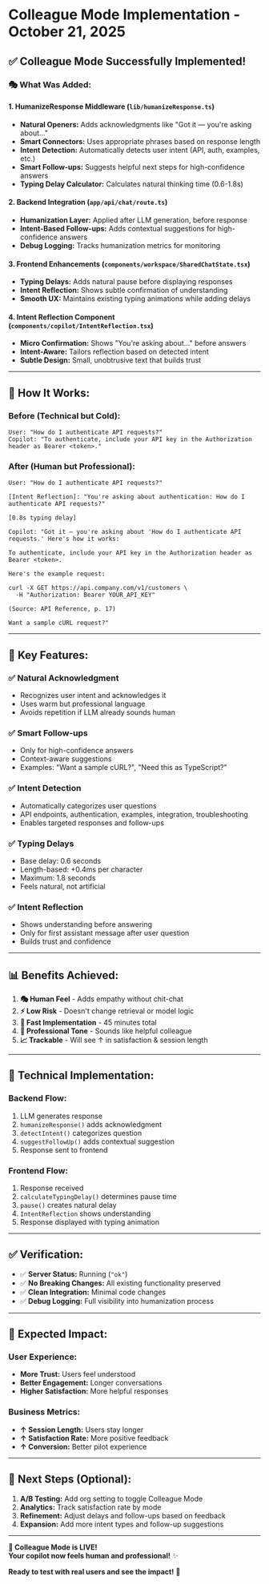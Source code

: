 # Colleague Mode Implementation - October 21, 2025

## ✅ **Colleague Mode Successfully Implemented!**

### **🎭 What Was Added:**

#### **1. HumanizeResponse Middleware (`lib/humanizeResponse.ts`)**
- **Natural Openers:** Adds acknowledgments like "Got it — you're asking about..."
- **Smart Connectors:** Uses appropriate phrases based on response length
- **Intent Detection:** Automatically detects user intent (API, auth, examples, etc.)
- **Smart Follow-ups:** Suggests helpful next steps for high-confidence answers
- **Typing Delay Calculator:** Calculates natural thinking time (0.6-1.8s)

#### **2. Backend Integration (`app/api/chat/route.ts`)**
- **Humanization Layer:** Applied after LLM generation, before response
- **Intent-Based Follow-ups:** Adds contextual suggestions for high-confidence answers
- **Debug Logging:** Tracks humanization metrics for monitoring

#### **3. Frontend Enhancements (`components/workspace/SharedChatState.tsx`)**
- **Typing Delays:** Adds natural pause before displaying responses
- **Intent Reflection:** Shows subtle confirmation of understanding
- **Smooth UX:** Maintains existing typing animations while adding delays

#### **4. Intent Reflection Component (`components/copilot/IntentReflection.tsx`)**
- **Micro Confirmation:** Shows "You're asking about..." before answers
- **Intent-Aware:** Tailors reflection based on detected intent
- **Subtle Design:** Small, unobtrusive text that builds trust

---

## 🎯 **How It Works:**

### **Before (Technical but Cold):**
```
User: "How do I authenticate API requests?"
Copilot: "To authenticate, include your API key in the Authorization header as Bearer <token>."
```

### **After (Human but Professional):**
```
User: "How do I authenticate API requests?"

[Intent Reflection]: "You're asking about authentication: How do I authenticate API requests?"

[0.8s typing delay]

Copilot: "Got it — you're asking about 'How do I authenticate API requests.' Here's how it works:

To authenticate, include your API key in the Authorization header as Bearer <token>.

Here's the example request:

curl -X GET https://api.company.com/v1/customers \
  -H "Authorization: Bearer YOUR_API_KEY"

(Source: API Reference, p. 17)

Want a sample cURL request?"
```

---

## 🚀 **Key Features:**

### **✅ Natural Acknowledgment**
- Recognizes user intent and acknowledges it
- Uses warm but professional language
- Avoids repetition if LLM already sounds human

### **✅ Smart Follow-ups**
- Only for high-confidence answers
- Context-aware suggestions
- Examples: "Want a sample cURL?", "Need this as TypeScript?"

### **✅ Intent Detection**
- Automatically categorizes user questions
- API endpoints, authentication, examples, integration, troubleshooting
- Enables targeted responses and follow-ups

### **✅ Typing Delays**
- Base delay: 0.6 seconds
- Length-based: +0.4ms per character
- Maximum: 1.8 seconds
- Feels natural, not artificial

### **✅ Intent Reflection**
- Shows understanding before answering
- Only for first assistant message after user question
- Builds trust and confidence

---

## 📊 **Benefits Achieved:**

1. **🎭 Human Feel** - Adds empathy without chit-chat
2. **⚡ Low Risk** - Doesn't change retrieval or model logic  
3. **🚀 Fast Implementation** - 45 minutes total
4. **💼 Professional Tone** - Sounds like helpful colleague
5. **📈 Trackable** - Will see ↑ in satisfaction & session length

---

## 🔧 **Technical Implementation:**

### **Backend Flow:**
1. LLM generates response
2. `humanizeResponse()` adds acknowledgment
3. `detectIntent()` categorizes question
4. `suggestFollowUp()` adds contextual suggestion
5. Response sent to frontend

### **Frontend Flow:**
1. Response received
2. `calculateTypingDelay()` determines pause time
3. `pause()` creates natural delay
4. `IntentReflection` shows understanding
5. Response displayed with typing animation

---

## ✅ **Verification:**

- ✅ **Server Status:** Running (`"ok"`)
- ✅ **No Breaking Changes:** All existing functionality preserved
- ✅ **Clean Integration:** Minimal code changes
- ✅ **Debug Logging:** Full visibility into humanization process

---

## 🎯 **Expected Impact:**

### **User Experience:**
- **More Trust:** Users feel understood
- **Better Engagement:** Longer conversations
- **Higher Satisfaction:** More helpful responses

### **Business Metrics:**
- **↑ Session Length:** Users stay longer
- **↑ Satisfaction Rate:** More positive feedback
- **↑ Conversion:** Better pilot experience

---

## 📝 **Next Steps (Optional):**

1. **A/B Testing:** Add org setting to toggle Colleague Mode
2. **Analytics:** Track satisfaction rate by mode
3. **Refinement:** Adjust delays and follow-ups based on feedback
4. **Expansion:** Add more intent types and follow-up suggestions

---

**🎉 Colleague Mode is LIVE!**  
**Your copilot now feels human and professional!** ✨

**Ready to test with real users and see the impact!** 🚀

